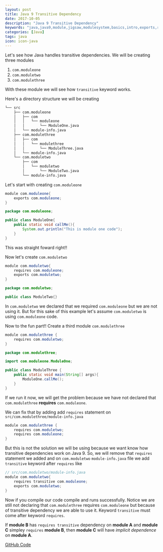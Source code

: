 ```yaml
---
layout: post
title: Java 9 Transitive Dependency
date: 2017-10-05
description: "Java 9 Transitive Dependency"
keywords: "java,java9,module,jigsaw,modulesystem,basics,intro,exports,requires,transitive"
categories: [Java]
tags: java
icon: icon-java
---
```




Let's see how Java handles transitive dependencies. We will be creating three modules
1. `com.moduleone`
2. `com.moduletwo`
3. `com.modulethree`

With these module we will see how `transitive` keyword works.

Here's a directory structure we will be creating

```bash
└── src
    ├── com.moduleone
    │   ├── com
    │   │   └── moduleone
    │   │       └── ModuleOne.java
    │   └── module-info.java
    ├── com.modulethree
    │   ├── com
    │   │   └── modulethree
    │   │       └── ModuleThree.java
    │   └── module-info.java
    └── com.moduletwo
        ├── com
        │   └── moduletwo
        │       └── ModuleTwo.java
        └── module-info.java
```

Let's start with creating `com.moduleone`
```java
module com.moduleone{
    exports com.moduleone;
}
```
```java
package com.moduleone;

public class ModuleOne{
    public static void callMe(){
        System.out.println("This is module one code");
    }
}
```
This was straight foward right!!

Now let's create `com.moduletwo`
```java
module com.moduletwo{
    requires com.moduleone;
    exports com.moduletwo;
}
```
```java
package com.moduletwo;

public class ModuleTwo{}
```

In `com.moduletwo` we declared that we required `com.moduleone` but we are not using it. But for this sake of this example let's assume `com.moduletwo` is using `com.moduleone` code.

Now to the fun part!!
Create a third module `com.modulethree`

```java
module com.modulethree {
    requires com.moduletwo;
}
```
```java
package com.modulethree;

import com.moduleone.ModuleOne;

public class ModuleThree {
    public static void main(String[] args){
        ModuleOne.callMe();
    }
}
```
If we run it now, we will get the problem because we have not declared that `com.modulethree` **requires** `com.moduleone`.

We can fix that by adding add `requires` statement on `src/com.modulethree/module-info.java`
```java
module com.modulethree {
    requires com.moduletwo;
    requires com.moduleone;   
}
```

But this is not the solution we will be using because we want know how transitive dependencies work on Java 9. So, we will remove that `requires` statement we added and on `com.moduletwo` `module-info.java` file we add `transitive` keyword after `requires` like

```java
// src/com.moduletwo/module-info.java
module com.moduletwo{
    requires transitive com.moduleone;
    exports com.moduletwo;
}
```
Now if you compile our code compile and runs successfully. Notice we are still not declaring that `com.modulethree` requires `com.moduleone` but because of transitive dependency we are able to use it. Keyword `transitive` must come after keyword `requires`. 

If **module B** has `requires transitive` dependency on **module A** and **module C** simpley `requires` **module B**, then **module C** will have *implicit dependence* on **module A**.

[GitHub Code](https://github.com/atuladhar-aman/java9-basics/tree/master/04-java-transitive-dependency)